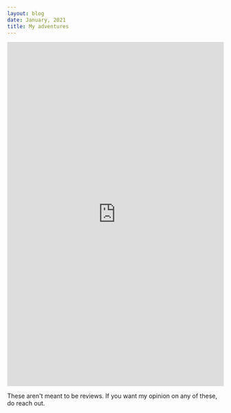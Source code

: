 ```yaml
---
layout: blog
date: January, 2021
title: My adventures
---
```



<iframe src="https://uploads.knightlab.com/storymapjs/86b641d8dab18249930bd311ff89241c/pune-treks/index.html" frameborder="0" width="100%" height="800"></iframe>

These aren't meant to be reviews. If you want my opinion on any of these, do reach out.